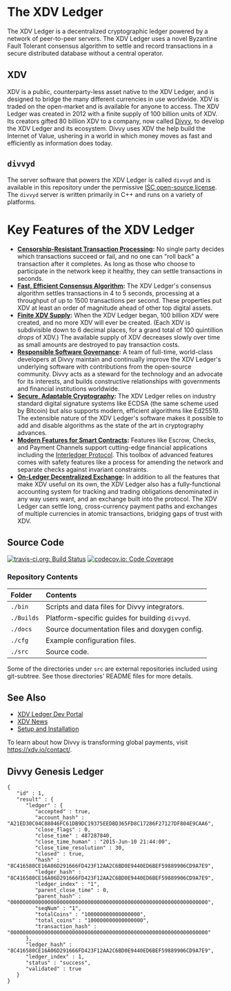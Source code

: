 # The XDV Ledger

The XDV Ledger is a decentralized cryptographic ledger powered by a network of peer-to-peer servers. The XDV Ledger uses a novel Byzantine Fault Tolerant consensus algorithm to settle and record transactions in a secure distributed database without a central operator.

## XDV
XDV is a public, counterparty-less asset native to the XDV Ledger, and is designed to bridge the many different currencies in use worldwide. XDV is traded on the open-market and is available for anyone to access. The XDV Ledger was created in 2012 with a finite supply of 100 billion units of XDV. Its creators gifted 80 billion XDV to a company, now called [Divvy](https://xdv.io/), to develop the XDV Ledger and its ecosystem.  Divvy uses XDV the help build the Internet of Value, ushering in a world in which money moves as fast and efficiently as information does today.

## `divvyd`
The server software that powers the XDV Ledger is called `divvyd` and is available in this repository under the permissive [ISC open-source license](LICENSE). The `divvyd` server is written primarily in C++ and runs on a variety of platforms.


# Key Features of the XDV Ledger

- **[Censorship-Resistant Transaction Processing][]:** No single party decides which transactions succeed or fail, and no one can "roll back" a transaction after it completes. As long as those who choose to participate in the network keep it healthy, they can settle transactions in seconds.
- **[Fast, Efficient Consensus Algorithm][]:** The XDV Ledger's consensus algorithm settles transactions in 4 to 5 seconds, processing at a throughput of up to 1500 transactions per second. These properties put XDV at least an order of magnitude ahead of other top digital assets.
- **[Finite XDV Supply][]:** When the XDV Ledger began, 100 billion XDV were created, and no more XDV will ever be created. (Each XDV is subdivisible down to 6 decimal places, for a grand total of 100 quintillion _drops_ of XDV.) The available supply of XDV decreases slowly over time as small amounts are destroyed to pay transaction costs.
- **[Responsible Software Governance][]:** A team of full-time, world-class developers at Divvy maintain and continually improve the XDV Ledger's underlying software with contributions from the open-source community. Divvy acts as a steward for the technology and an advocate for its interests, and builds constructive relationships with governments and financial institutions worldwide.
- **[Secure, Adaptable Cryptography][]:** The XDV Ledger relies on industry standard digital signature systems like ECDSA (the same scheme used by Bitcoin) but also supports modern, efficient algorithms like Ed25519. The extensible nature of the XDV Ledger's software makes it possible to add and disable algorithms as the state of the art in cryptography advances.
- **[Modern Features for Smart Contracts][]:** Features like Escrow, Checks, and Payment Channels support cutting-edge financial applications including the [Interledger Protocol](https://interledger.org/). This toolbox of advanced features comes with safety features like a process for amending the network and separate checks against invariant constraints.
- **[On-Ledger Decentralized Exchange][]:** In addition to all the features that make XDV useful on its own, the XDV Ledger also has a fully-functional accounting system for tracking and trading obligations denominated in any way users want, and an exchange built into the protocol. The XDV Ledger can settle long, cross-currency payment paths and exchanges of multiple currencies in atomic transactions, bridging gaps of trust with XDV.

[Censorship-Resistant Transaction Processing]: https://developers.xdv.io/xdv-ledger-overview.html#censorship-resistant-transaction-processing
[Fast, Efficient Consensus Algorithm]: https://developers.xdv.io/xdv-ledger-overview.html#fast-efficient-consensus-algorithm
[Finite XDV Supply]: https://developers.xdv.io/xdv-ledger-overview.html#finite-xdv-supply
[Responsible Software Governance]: https://developers.xdv.io/xdv-ledger-overview.html#responsible-software-governance
[Secure, Adaptable Cryptography]: https://developers.xdv.io/xdv-ledger-overview.html#secure-adaptable-cryptography
[Modern Features for Smart Contracts]: https://developers.xdv.io/xdv-ledger-overview.html#modern-features-for-smart-contracts
[On-Ledger Decentralized Exchange]: https://developers.xdv.io/xdv-ledger-overview.html#on-ledger-decentralized-exchange


## Source Code
[![travis-ci.org: Build Status](https://travis-ci.org/xdv/divvyd.png?branch=develop)](https://travis-ci.org/xdv/divvyd)
[![codecov.io: Code Coverage](https://codecov.io/gh/xdv/divvyd/branch/develop/graph/badge.svg)](https://codecov.io/gh/xdv/divvyd)

### Repository Contents

| Folder     | Contents                                         |
|:-----------|:-------------------------------------------------|
| `./bin`    | Scripts and data files for Divvy integrators.   |
| `./Builds` | Platform-specific guides for building `divvyd`. |
| `./docs`   | Source documentation files and doxygen config.   |
| `./cfg`    | Example configuration files.                     |
| `./src`    | Source code.                                     |

Some of the directories under `src` are external repositories included using
git-subtree. See those directories' README files for more details.


## See Also

* [XDV Ledger Dev Portal](https://developers.xdv.io/)
* [XDV News](https://xdv.io/category/xdv/)
* [Setup and Installation](https://developers.xdv.io/install-divvyd.html)

To learn about how Divvy is transforming global payments, visit
<https://xdv.io/contact/>.

## Divvy Genesis Ledger

```
{
   "id" : 1,
   "result" : {
      "ledger" : {
         "accepted" : true,
         "account_hash" : "A21ED30C04C88046FC61DB9DC19375EEDBD365FD8C17286F27127DF804E9CAA6",
         "close_flags" : 0,
         "close_time" : 487287840,
         "close_time_human" : "2015-Jun-10 21:44:00",
         "close_time_resolution" : 30,
         "closed" : true,
         "hash" : "8C416580CE16A06D291666FD423F12AA2C6BD0E9440ED6BEF59889906CD9A7E9",
         "ledger_hash" : "8C416580CE16A06D291666FD423F12AA2C6BD0E9440ED6BEF59889906CD9A7E9",
         "ledger_index" : "1",
         "parent_close_time" : 0,
         "parent_hash" : "0000000000000000000000000000000000000000000000000000000000000000",
         "seqNum" : "1",
         "totalCoins" : "100000000000000000",
         "total_coins" : "100000000000000000",
         "transaction_hash" : "0000000000000000000000000000000000000000000000000000000000000000"
      },
      "ledger_hash" : "8C416580CE16A06D291666FD423F12AA2C6BD0E9440ED6BEF59889906CD9A7E9",
      "ledger_index" : 1,
      "status" : "success",
      "validated" : true
   }
}
```
